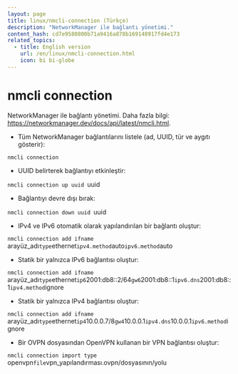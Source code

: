 ```yaml
---
layout: page
title: linux/nmcli-connection (Türkçe)
description: "NetworkManager ile bağlantı yönetimi."
content_hash: cd7e9580800b71a9416a878b169148917fd4e173
related_topics:
  - title: English version
    url: /en/linux/nmcli-connection.html
    icon: bi bi-globe
---
```

# nmcli connection

NetworkManager ile bağlantı yönetimi.
Daha fazla bilgi: <https://networkmanager.dev/docs/api/latest/nmcli.html>.

- Tüm NetworkManager bağlantılarını listele (ad, UUID, tür ve aygıtı gösterir):

`nmcli connection`

- UUID belirterek bağlantıyı etkinleştir:

`nmcli connection up uuid `<span class="tldr-var badge badge-pill bg-dark-lm bg-white-dm text-white-lm text-dark-dm font-weight-bold">uuid</span>

- Bağlantıyı devre dışı bırak:

`nmcli connection down uuid `<span class="tldr-var badge badge-pill bg-dark-lm bg-white-dm text-white-lm text-dark-dm font-weight-bold">uuid</span>

- IPv4 ve IPv6 otomatik olarak yapılandırılan bir bağlantı oluştur:

`nmcli connection add ifname `<span class="tldr-var badge badge-pill bg-dark-lm bg-white-dm text-white-lm text-dark-dm font-weight-bold">arayüz_adı</span>` type `<span class="tldr-var badge badge-pill bg-dark-lm bg-white-dm text-white-lm text-dark-dm font-weight-bold">ethernet</span>` ipv4.method `<span class="tldr-var badge badge-pill bg-dark-lm bg-white-dm text-white-lm text-dark-dm font-weight-bold">auto</span>` ipv6.method `<span class="tldr-var badge badge-pill bg-dark-lm bg-white-dm text-white-lm text-dark-dm font-weight-bold">auto</span>

- Statik bir yalnızca IPv6 bağlantısı oluştur:

`nmcli connection add ifname `<span class="tldr-var badge badge-pill bg-dark-lm bg-white-dm text-white-lm text-dark-dm font-weight-bold">arayüz_adı</span>` type `<span class="tldr-var badge badge-pill bg-dark-lm bg-white-dm text-white-lm text-dark-dm font-weight-bold">ethernet</span>` ip6 `<span class="tldr-var badge badge-pill bg-dark-lm bg-white-dm text-white-lm text-dark-dm font-weight-bold">2001:db8::2/64</span>` gw6 `<span class="tldr-var badge badge-pill bg-dark-lm bg-white-dm text-white-lm text-dark-dm font-weight-bold">2001:db8::1</span>` ipv6.dns `<span class="tldr-var badge badge-pill bg-dark-lm bg-white-dm text-white-lm text-dark-dm font-weight-bold">2001:db8::1</span>` ipv4.method `<span class="tldr-var badge badge-pill bg-dark-lm bg-white-dm text-white-lm text-dark-dm font-weight-bold">ignore</span>

- Statik bir yalnızca IPv4 bağlantısı oluştur:

`nmcli connection add ifname `<span class="tldr-var badge badge-pill bg-dark-lm bg-white-dm text-white-lm text-dark-dm font-weight-bold">arayüz_adı</span>` type `<span class="tldr-var badge badge-pill bg-dark-lm bg-white-dm text-white-lm text-dark-dm font-weight-bold">ethernet</span>` ip4 `<span class="tldr-var badge badge-pill bg-dark-lm bg-white-dm text-white-lm text-dark-dm font-weight-bold">10.0.0.7/8</span>` gw4 `<span class="tldr-var badge badge-pill bg-dark-lm bg-white-dm text-white-lm text-dark-dm font-weight-bold">10.0.0.1</span>` ipv4.dns `<span class="tldr-var badge badge-pill bg-dark-lm bg-white-dm text-white-lm text-dark-dm font-weight-bold">10.0.0.1</span>` ipv6.method `<span class="tldr-var badge badge-pill bg-dark-lm bg-white-dm text-white-lm text-dark-dm font-weight-bold">ignore</span>

- Bir OVPN dosyasından OpenVPN kullanan bir VPN bağlantısı oluştur:

`nmcli connection import type `<span class="tldr-var badge badge-pill bg-dark-lm bg-white-dm text-white-lm text-dark-dm font-weight-bold">openvpn</span>` file `<span class="tldr-var badge badge-pill bg-dark-lm bg-white-dm text-white-lm text-dark-dm font-weight-bold">vpn_yapılandırması.ovpn/dosyasının/yolu</span>
